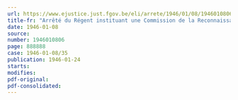 ```yaml
---
url: https://www.ejustice.just.fgov.be/eli/arrete/1946/01/08/1946010806/justel
title-fr: "Arrêté du Régent instituant une Commission de la Reconnaissance nationale"
date: 1946-01-08
source:
number: 1946010806
page: 888888
case: 1946-01-08/35
publication: 1946-01-24
starts:
modifies:
pdf-original:
pdf-consolidated:
---
```


